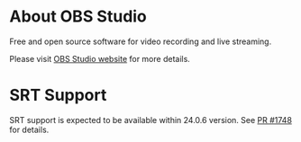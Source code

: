 # About OBS Studio

Free and open source software for video recording and live streaming.

Please visit [OBS Studio website](https://obsproject.com/) for more details.

# SRT Support

SRT support is expected to be available within 24.0.6 version. See [PR #1748](https://github.com/obsproject/obs-studio/pull/1748) for details.